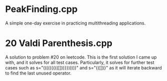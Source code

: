 # PeakFinding.cpp
A simple one-day exercise in practicing multithreading applications.

# 20 Valdi Parenthesis.cpp
A solution to problem #20 on leetcode. This is the first solution I came up with, and it solves for all test cases. Particularly, it solves for further test cases such as s="((((({{(([]))}})))))" and s="{([])}" as it will iterate backward to find the last unused operator.
